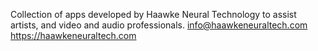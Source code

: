 Collection of apps developed by Haawke Neural Technology to assist artists, and video and audio professionals.
info@haawkeneuraltech.com
https://haawkeneuraltech.com
